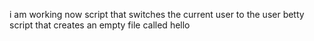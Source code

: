 i am working now
script that switches the current user to the user betty
script that creates an empty file called hello
